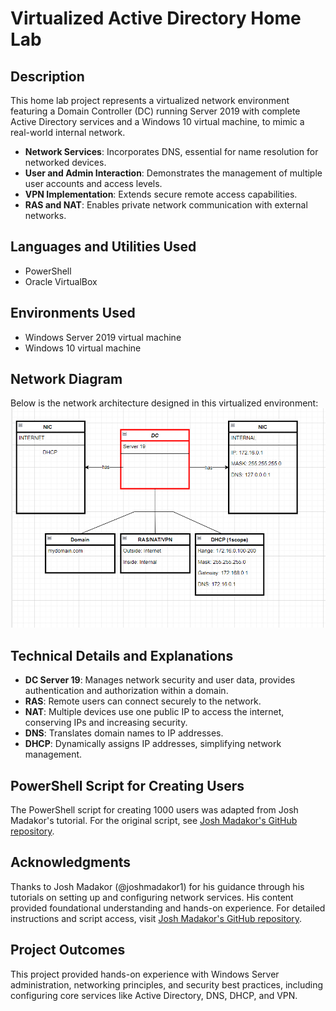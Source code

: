 # Virtualized Active Directory Home Lab

## Description
This home lab project represents a virtualized network environment featuring a Domain Controller (DC) running Server 2019 with complete Active Directory services and a Windows 10 virtual machine, to mimic a real-world internal network.

- **Network Services**: Incorporates DNS, essential for name resolution for networked devices.
- **User and Admin Interaction**: Demonstrates the management of multiple user accounts and access levels.
- **VPN Implementation**: Extends secure remote access capabilities.
- **RAS and NAT**: Enables private network communication with external networks.

## Languages and Utilities Used
- PowerShell
- Oracle VirtualBox

## Environments Used
- Windows Server 2019 virtual machine
- Windows 10 virtual machine

## Network Diagram
Below is the network architecture designed in this virtualized environment:
![Network Diagram](https://github.com/ChrisXioannou/HomeLabDirectory/blob/main/assets/diagam.png)



## Technical Details and Explanations
- **DC Server 19**: Manages network security and user data, provides authentication and authorization within a domain.
- **RAS**: Remote users can connect securely to the network.
- **NAT**: Multiple devices use one public IP to access the internet, conserving IPs and increasing security.
- **DNS**: Translates domain names to IP addresses.
- **DHCP**: Dynamically assigns IP addresses, simplifying network management.

## PowerShell Script for Creating Users
The PowerShell script for creating 1000 users was adapted from Josh Madakor's tutorial. For the original script, see [Josh Madakor's GitHub repository](https://github.com/joshmadakor1/AD_PS).

## Acknowledgments
Thanks to Josh Madakor (@joshmadakor1) for his guidance through his tutorials on setting up and configuring network services. His content provided foundational understanding and hands-on experience. For detailed instructions and script access, visit [Josh Madakor's GitHub repository](https://github.com/joshmadakor1/AD_PS).

## Project Outcomes
This project provided hands-on experience with Windows Server administration, networking principles, and security best practices, including configuring core services like Active Directory, DNS, DHCP, and VPN.
